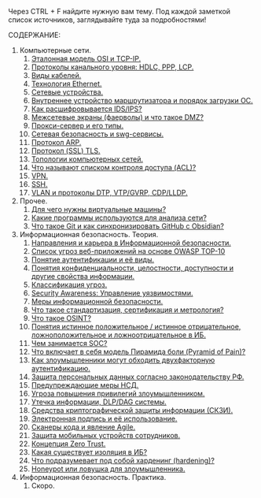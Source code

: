 Через CTRL + F найдите нужную вам тему. Под каждой заметкой список источников, заглядывайте туда за подробностями!

СОДЕРЖАНИЕ:
1. Компьютерные сети.
	1. [Эталонная модель OSI и TCP-IP.](osi-tcp-ip.md)
	2. [Протоколы канального уровня: HDLC, PPP, LCP.](hdlc-ppp-lcp)
	3. [Виды кабелей.](cables.md)
	4. [Технология Ethernet.](ethernet.md)
	5. [Сетевые устройства.](net-devices.md)
	6. [Внутреннее устройство маршрутизатора и порядок загрузки ОС.](router-ios.md)
	7. [Как расшифровывается IDS/IPS?](ids-ips.md)
	8. [Межсетевые экраны (фаерволы) и что такое DMZ?](firewall.md)
	9. [Прокси-сервер и его типы.](proxy.md)
	10. [Сетевая безопасность и swg-сервисы.](sec-net.md)
	11. [Протокол ARP.](arp.md)
	12. [Протокол (SSL) TLS.](ssl-tls.md)
	13. [Топологии компьютерных сетей.](topologies.md)
	14. [Что называют списком контроля доступа (ACL)?](acl.md)
	15. [VPN.](vpn.md)
	16. [SSH.](ssh.md)
	17. [VLAN и протоколы DTP, VTP/GVRP, CDP/LLDP.](vlan.md)
2. Прочее.
	1. [Для чего нужны виртуальные машины?](vm.md)
	2. [Какие программы используются для анализа сети?](software.md)
	3. [Что такое Git и как синхронизировать GitHub с Obsidian?](git-commands.md)
3. Информационная безопасность. Теория.
	1. [Направления и карьера в Информационной безопасности.](teams-careers.md)
	2. [Список угроз веб-приложений на основе OWASP TOP-10](owasp-10.md)
	3. [Понятие аутентификации и её виды.](authentication.md)
	4. [Понятия конфиденциальности, целостности, доступности и другие свойства информации.](cia-triad.md)
	5. [Классификация угроз.](threats-list.md)
	6. [Security Awareness: Управление уязвимостями.](sec-awareness.md)
	7. [Меры информационной безопасности.](sec-actions.md)
	8. [Что такое стандартизация, сертификация и метрология?](enterprise-safety.md)
	9. [Что такое OSINT?](osint.md)
	10. [Понятия истинное положительное / истинное отрицательное, ложноположительное и ложноотрицательное в ИБ.](true-false.md)
	11. [Чем занимается SOC?](soc.md)
	12. [Что включает в себя модель Пирамида боли (Pyramid of Pain)?](pyramid-of-pain.md)
	13. [Как злоумышленники могут обходить двухфакторную аутентификацию.](bypass-2fa.md)
	14. [Защита персональных данных согласно законодательству РФ.](personal-data.md)
	15. [Предупреждающие меры НСД.](unauthorized-access.md)
	16. [Угроза повышения привилегий злоумышленником.](user-based-attacks.md)
	17. [Утечка информации, DLP/DAG системы.](info-leakage.md)
	18. [Средства криптографической защиты информации (СКЗИ).](skzi.md)
	19. [Электронная подпись и её использование.](e-signature.md)
	20. [Сканеры кода и явление Agile.](agile.md)
	21. [Защита мобильных устройств сотрудников.](mobile-devices.md)
	22. [Концепция Zero Trust.](zero-trust.md)
	23. [Какая существует изоляция в ИБ?](isolation.md)
	24. [Что подразумевает под собой харденинг (hardening)?](hardening.md)
	25. [Honeypot или ловушка для злоумышленника.](honeypot.md)
4. Информационная безопасность. Практика.
	1. Скоро.